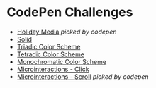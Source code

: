 # CodePen Challenges

* [Holiday Media](https://codepen.io/aradevich/pen/jOMLeVY) *picked by codepen*
* [Solid](https://codepen.io/aradevich/pen/MWjGRQq)
* [Triadic Color Scheme](https://codepen.io/aradevich/pen/QWGZrYr)
* [Tetradic Color Scheme](https://codepen.io/aradevich/pen/oNYRaNp)
* [Monochromatic Color Scheme](https://codepen.io/aradevich/pen/ExZPWGv)
* [Microinteractions - Click](https://codepen.io/aradevich/full/XWpeYyZ)
* [Microinteractions - Scroll](https://codepen.io/aradevich/full/NWdYRmX) *picked by codepen*
